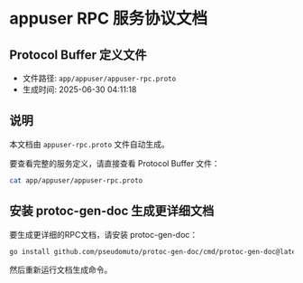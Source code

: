 # appuser RPC 服务协议文档

## Protocol Buffer 定义文件
- 文件路径: `app/appuser/appuser-rpc.proto`
- 生成时间: 2025-06-30 04:11:18

## 说明
本文档由 `appuser-rpc.proto` 文件自动生成。

要查看完整的服务定义，请直接查看 Protocol Buffer 文件：
```bash
cat app/appuser/appuser-rpc.proto
```

## 安装 protoc-gen-doc 生成更详细文档
要生成更详细的RPC文档，请安装 protoc-gen-doc：
```bash
go install github.com/pseudomuto/protoc-gen-doc/cmd/protoc-gen-doc@latest
```

然后重新运行文档生成命令。
